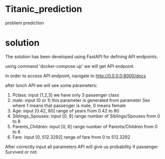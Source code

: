 # Titanic_prediction
problem prediction 

# solution
The solution has been developed using FastAPI for defining API endpoints.

using command 'docker-compose up' we will get API endpoint.

In order to access API endpoint, navigate to http://0.0.0.0:8000/docs 

after lunch API we will see some parameters:
 1. Pclass: input [1,2,3] we have only 3 passenger class
 2. male: input (0 or 1)  this parameter is generated from parameter Sex where 1 means that passenger is male, 0 means female
 3. Age: input [0.42, 80] range of years from 0.42 to 80
 4. Siblings_Spouses: input [0, 8] range number of Siblings/Spouses from 0 to 8
 5. Parents_Children: input [0, 6] range number of Parents/Children from 0 to 6
 6. Fare: input [0, 512.3292] range of fare from 0 to 512.3292

After correctly input all parameters API will give us probability if passenger Survived or not.
